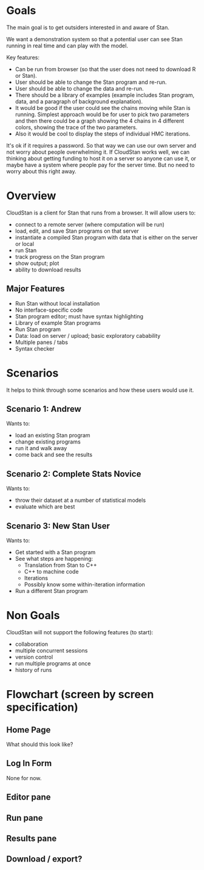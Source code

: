 <!--
A functional specification describes how a product will work entirely from the user's perspective. It doesn't care how the thing is implemented. It talks about features. It specifies screens, menus, dialogs, and so on. 

1.    To let the developers know what to build.
2.    To let the testers know what tests to run.
3.    To let stakeholders know what they are getting.
-->

# Goals

The main goal is to get outsiders interested in and aware of Stan.

We want a demonstration system so that a potential user can see Stan running in real time and can play with the model.

Key features:
- Can be run from browser (so that the user does not need to download R or Stan).
- User should be able to change the Stan program and re-run.
- User should be able to change the data and re-run.
- There should be a library of examples (example includes Stan program, data, and a paragraph of background explanation).
- It would be good if the user could see the chains moving while Stan is running.  Simplest approach would be for user to pick two parameters and then there could be a graph showing the 4 chains in 4 different colors, showing the trace of the two parameters.
- Also it would be cool to display the steps of individual HMC iterations.

It's ok if it requires a password.  So that way we can use our own server and not worry about people overwhelming it.  If CloudStan works well, we can thinking about getting funding to host it on a server so anyone can use it, or maybe have a system where people pay for the server time.  But no need to worry about this right away.

# Overview

CloudStan is a client for Stan that runs from a browser. It will allow users to:

- connect to a remote server (where computation will be run)
- load, edit, and save Stan programs on that server
- instantiate a compiled Stan program with data that is either on the server or local
- run Stan
- track progress on the Stan program
- show output; plot
- ability to download results


## Major Features

- Run Stan without local installation
- No interface-specific code
- Stan program editor; must have syntax highlighting
- Library of example Stan programs
- Run Stan program
- Data: load on server / upload; basic exploratory cabability
- Multiple panes / tabs
- Syntax checker


# Scenarios

It helps to think through some scenarios and how these users would use it.

## Scenario 1: Andrew

Wants to:

- load an existing Stan program
- change existing programs
- run it and walk away
- come back and see the results


## Scenario 2: Complete Stats Novice


Wants to:

- throw their dataset at a number of statistical models
- evaluate which are best


## Scenario 3: New Stan User

Wants to:

- Get started with a Stan program
- See what steps are happening:
    * Translation from Stan to C++
    * C++ to machine code
    * Iterations
    * Possibly know some within-iteration information
- Run a different Stan program


# Non Goals

CloudStan will not support the following features (to start):

- collaboration
- multiple concurrent sessions
- version control
- run multiple programs at once
- history of runs


# Flowchart (screen by screen specification)


## Home Page

What should this look like?

## Log In Form

None for now.


## Editor pane

## Run pane

## Results pane

## Download / export?





